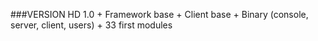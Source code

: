 ###VERSION HD 1.0
    + Framework base
    + Client base
    + Binary (console, server, client, users)
    + 33 first modules